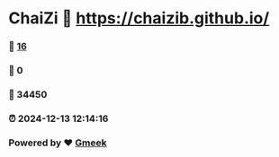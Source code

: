 # ChaiZi :link: https://chaizib.github.io/ 
### :page_facing_up: [16](https://chaizib.github.io//tag.html) 
### :speech_balloon: 0 
### :hibiscus: 34450 
### :alarm_clock: 2024-12-13 12:14:16 
### Powered by :heart: [Gmeek](https://github.com/Meekdai/Gmeek)
